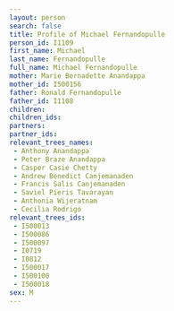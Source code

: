 ```yaml
---
layout: person
search: false
title: Profile of Michael Fernandopulle
person_id: I1109
first_name: Michael
last_name: Fernandopulle
full_name: Michael Fernandopulle
mother: Marie Bernadette Anandappa
mother_id: I500156
father: Ronald Fernandopulle
father_id: I1108
children:
children_ids:
partners:
partner_ids:
relevant_trees_names:
 - Anthony Anandappa
 - Peter Braze Anandappa
 - Casper Casie Chetty
 - Andrew Benedict Canjemanaden
 - Francis Salis Canjemanaden
 - Saviel Pieris Tavarayan
 - Anthonia Wijeratnam
 - Cecilia Rodrigo
relevant_trees_ids:
 - I500013
 - I500086
 - I500097
 - I0719
 - I0812
 - I500017
 - I500100
 - I500018
sex: M
---
```


